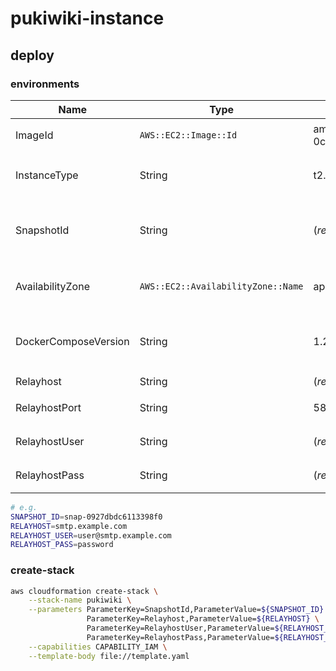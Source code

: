 # pukiwiki-instance

## deploy

### environments

|Name|Type|Default|Description|
|--|--|--|--|
|ImageId|`AWS::EC2::Image::Id`|ami-0cc75a8978fbbc969|EC2インスタンスのAMI|
|InstanceType|String|t2.micro|EC2インスタンスのInstanceType|
|SnapshotId|String|(*required*)|`/wiki`にマウントするボリュームの[スナップショット](https://ap-northeast-1.console.aws.amazon.com/ec2/v2/home?region=ap-northeast-1#Snapshots:sort=desc:startTime)|
|AvailabilityZone|`AWS::EC2::AvailabilityZone::Name`|ap-northeast-1a|EC2インスタンスを構築するAZ|
|DockerComposeVersion|String|1.26.2|利用するdocker-composeのバージョン|
|Relayhost|String|(*required*)|送信サーバ|
|RelayhostPort|String|587|送信サーバのポート番号|
|RelayhostUser|String|(*required*)|送信サーバのユーザID|
|RelayhostPass|String|(*required*)|送信サーバのパスワード|

```sh
# e.g.
SNAPSHOT_ID=snap-0927dbdc6113398f0
RELAYHOST=smtp.example.com
RELAYHOST_USER=user@smtp.example.com
RELAYHOST_PASS=password
```

### create-stack

```sh
aws cloudformation create-stack \
    --stack-name pukiwiki \
    --parameters ParameterKey=SnapshotId,ParameterValue=${SNAPSHOT_ID} \
                 ParameterKey=Relayhost,ParameterValue=${RELAYHOST} \
                 ParameterKey=RelayhostUser,ParameterValue=${RELAYHOST_USER} \
                 ParameterKey=RelayhostPass,ParameterValue=${RELAYHOST_PASS} \
    --capabilities CAPABILITY_IAM \
    --template-body file://template.yaml
```
